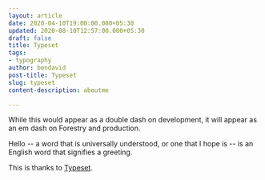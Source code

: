 ```yaml
---
layout: article
date: 2020-04-10T19:00:00.000+05:30
updated: 2020-08-10T12:57:00.000+05:30
draft: false
title: Typeset
tags:
- typography
author: bendavid
post-title: Typeset
slug: typeset
content-description: aboutme

---
```

While this would appear as a double dash on development, it will appear as an em dash on Forestry and production.

Hello -- a word that is universally understood, or one that I hope is -- is an English word that signifies a greeting.

This is thanks to [Typeset](https://github.com/davidmerfield/Typeset).
